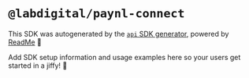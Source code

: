 # `@labdigital/paynl-connect`

This SDK was autogenerated by the [`api` SDK generator](https://api.readme.dev), powered by [ReadMe](https://readme.com) 🦉

Add SDK setup information and usage examples here so your users get started in a jiffy! 🚀

<!---

Here's some additional info about the generated SDK:

`api` version: 7.0.0-beta.8
Generated at 2024-08-09T15:48:07.361Z

--->
